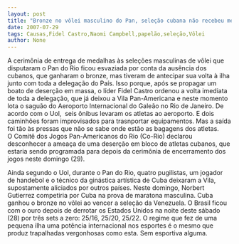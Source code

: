```yaml
---
layout: post
title: "Bronze no vôlei masculino do Pan, seleção cubana não recebeu medalhas por causa do papelão de Fidel"
date: 2007-07-29
tags: Causas,Fidel Castro,Naomi Campbell,papelão,seleção,Vôlei
author: None
---
```

A cerim&ocirc;nia de entrega de medalhas &agrave;s sele&ccedil;&otilde;es masculinas de v&ocirc;lei que disputaram o Pan do Rio ficou esvaziada por conta da aus&ecirc;ncia dos cubanos, que ganharam o bronze, mas tiveram de antecipar sua volta&nbsp;&agrave; ilha junto com toda a delega&ccedil;&atilde;o do Pa&iacute;s.
Isso porque, ap&oacute;s se propagar um boato de deser&ccedil;&atilde;o em massa, o l&iacute;der Fidel Castro ordenou a volta imediata de toda a delega&ccedil;&atilde;o, que j&aacute; deixou a Vila Pan-Americana e neste momento lota o sagu&atilde;o do Aeroporto Internacional do Gale&atilde;o no Rio de Janeiro.
De acordo com o Uol, &nbsp;seis &ocirc;nibus levaram os atletas ao aeroporto. E dois caminh&otilde;es foram improvisados para trasnportar equipamentos. Mas a sa&iacute;da foi t&atilde;o &agrave;s pressas que n&atilde;o se sabe onde est&atilde;o as bagagens dos atletas.
O&nbsp;Comit&ecirc; dos Jogos Pan-Americanos do Rio (Co-Rio)&nbsp;declarou desconhecer a amea&ccedil;a de uma deser&ccedil;&atilde;o em bloco de atletas cubanos, que estaria sendo programada para depois da cerim&ocirc;nia de encerramento dos jogos neste domingo (29).&nbsp; 

Ainda segundo o Uol, durante o Pan do Rio, quatro pugilistas, um jogador de handebol e o t&eacute;cnico da gin&aacute;stica art&iacute;stica de Cuba deixaram a Vila, supostamente aliciados por outros pa&iacute;ses. Neste domingo, Norbert Gutierrez competiria por Cuba na prova de maratona masculina.
Cuba ganhou o bronze no v&ocirc;lei ao vencer a sele&ccedil;&atilde;o da Venezuela. O Brasil ficou com o ouro depois de derrotar os Estados Unidos na noite deste s&aacute;bado (28) por tr&ecirc;s sets a zero: 25/16, 25/20, 25/22.
O regime que fez de uma pequena ilha uma pot&ecirc;ncia internacional nos esportes &eacute; o mesmo que produz trapalhadas vergonhosas como esta. Sem esportiva alguma. 